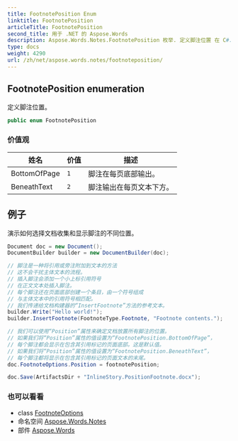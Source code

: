 ```yaml
---
title: FootnotePosition Enum
linktitle: FootnotePosition
articleTitle: FootnotePosition
second_title: 用于 .NET 的 Aspose.Words
description: Aspose.Words.Notes.FootnotePosition 枚举. 定义脚注位置 在 C#.
type: docs
weight: 4290
url: /zh/net/aspose.words.notes/footnoteposition/
---
```

## FootnotePosition enumeration

定义脚注位置。

```csharp
public enum FootnotePosition
```

### 价值观

| 姓名 | 价值 | 描述 |
| --- | --- | --- |
| BottomOfPage | `1` | 脚注在每页底部输出。 |
| BeneathText | `2` | 脚注输出在每页文本下方。 |

## 例子

演示如何选择文档收集和显示脚注的不同位置。

```csharp
Document doc = new Document();
DocumentBuilder builder = new DocumentBuilder(doc);

// 脚注是一种将引用或旁注附加到文本的方法
// 这不会干扰主体文本的流程。
// 插入脚注会添加一个小上标引用符号
// 在正文文本处插入脚注。
// 每个脚注还在页面底部创建一个条目，由一个符号组成
// 与主体文本中的引用符号相匹配。
// 我们传递给文档构建器的“InsertFootnote”方法的参考文本。
builder.Write("Hello world!");
builder.InsertFootnote(FootnoteType.Footnote, "Footnote contents.");

// 我们可以使用“Position”属性来确定文档放置所有脚注的位置。
// 如果我们将“Position”属性的值设置为“FootnotePosition.BottomOfPage”，
// 每个脚注都会显示在包含其引用标记的页面底部。这是默认值。
// 如果我们将“Position”属性的值设置为“FootnotePosition.BeneathText”，
// 每个脚注都将显示在包含其引用标记的页面文本的末尾。
doc.FootnoteOptions.Position = footnotePosition;

doc.Save(ArtifactsDir + "InlineStory.PositionFootnote.docx");
```

### 也可以看看

* class [FootnoteOptions](../footnoteoptions/)
* 命名空间 [Aspose.Words.Notes](../../aspose.words.notes/)
* 部件 [Aspose.Words](../../)
